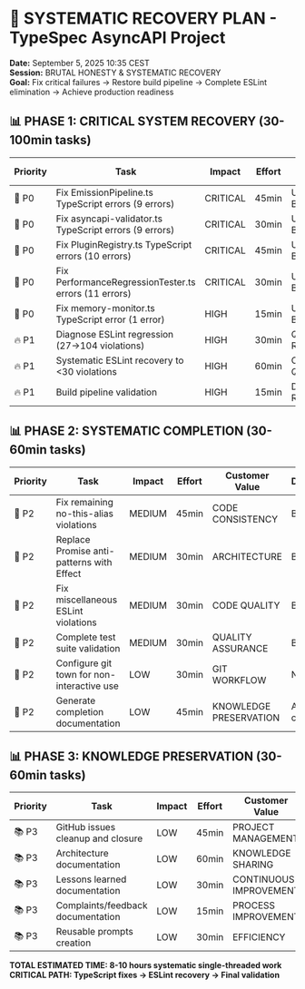 # 🎯 SYSTEMATIC RECOVERY PLAN - TypeSpec AsyncAPI Project
**Date:** September 5, 2025 10:35 CEST  
**Session:** BRUTAL HONESTY & SYSTEMATIC RECOVERY  
**Goal:** Fix critical failures → Restore build pipeline → Complete ESLint elimination → Achieve production readiness

## 📊 PHASE 1: CRITICAL SYSTEM RECOVERY (30-100min tasks)

| Priority | Task | Impact | Effort | Customer Value | Dependencies |
|----------|------|--------|--------|----------------|--------------|
| 🚨 P0 | Fix EmissionPipeline.ts TypeScript errors (9 errors) | CRITICAL | 45min | UNBLOCKS BUILD | None |
| 🚨 P0 | Fix asyncapi-validator.ts TypeScript errors (9 errors) | CRITICAL | 30min | UNBLOCKS BUILD | None |
| 🚨 P0 | Fix PluginRegistry.ts TypeScript errors (10 errors) | CRITICAL | 45min | UNBLOCKS BUILD | None |
| 🚨 P0 | Fix PerformanceRegressionTester.ts errors (11 errors) | CRITICAL | 30min | UNBLOCKS BUILD | None |
| 🚨 P0 | Fix memory-monitor.ts TypeScript error (1 error) | HIGH | 15min | UNBLOCKS BUILD | None |
| 🔥 P1 | Diagnose ESLint regression (27→104 violations) | HIGH | 30min | QUALITY RECOVERY | TypeScript fixes |
| 🔥 P1 | Systematic ESLint recovery to <30 violations | HIGH | 60min | CODE QUALITY | ESLint diagnosis |
| 🔥 P1 | Build pipeline validation | HIGH | 15min | DEPLOYMENT READY | All TypeScript fixes |

## 📊 PHASE 2: SYSTEMATIC COMPLETION (30-60min tasks)

| Priority | Task | Impact | Effort | Customer Value | Dependencies |
|----------|------|--------|--------|----------------|--------------|
| 🎯 P2 | Fix remaining no-this-alias violations | MEDIUM | 45min | CODE CONSISTENCY | Build working |
| 🎯 P2 | Replace Promise anti-patterns with Effect | MEDIUM | 30min | ARCHITECTURE | Build working |
| 🎯 P2 | Fix miscellaneous ESLint violations | MEDIUM | 30min | CODE QUALITY | Build working |
| 🎯 P2 | Complete test suite validation | MEDIUM | 30min | QUALITY ASSURANCE | Build working |
| 🎯 P2 | Configure git town for non-interactive use | LOW | 30min | GIT WORKFLOW | None |
| 🎯 P2 | Generate completion documentation | LOW | 45min | KNOWLEDGE PRESERVATION | All work complete |

## 📊 PHASE 3: KNOWLEDGE PRESERVATION (30-60min tasks)

| Priority | Task | Impact | Effort | Customer Value | Dependencies |
|----------|------|--------|--------|----------------|--------------|
| 📚 P3 | GitHub issues cleanup and closure | LOW | 45min | PROJECT MANAGEMENT | All work complete |
| 📚 P3 | Architecture documentation | LOW | 60min | KNOWLEDGE SHARING | All work complete |
| 📚 P3 | Lessons learned documentation | LOW | 30min | CONTINUOUS IMPROVEMENT | All work complete |
| 📚 P3 | Complaints/feedback documentation | LOW | 15min | PROCESS IMPROVEMENT | All work complete |
| 📚 P3 | Reusable prompts creation | LOW | 30min | EFFICIENCY | All work complete |

**TOTAL ESTIMATED TIME: 8-10 hours systematic single-threaded work**
**CRITICAL PATH: TypeScript fixes → ESLint recovery → Final validation**